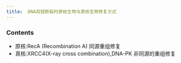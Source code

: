 ```yaml
---
title:  DNA双链断裂时原核生物与真核生物修复方式
--- 
```


### Contents
- 原核:RecA (Recombination A) 同源重组修复
- 真核:XRCC4(X-ray cross combination),DNA-PK 非同源的重组修复


